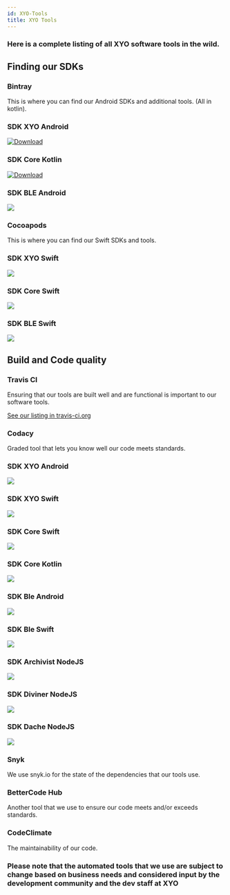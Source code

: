 ```yaml
---
id: XYO-Tools
title: XYO Tools
---
```


<div class="alert alert-info text-center" role="alert">
  <h3>Here is a complete listing of all XYO software tools in the wild.</h3> 
</div>

## Finding our SDKs

### Bintray 

This is where you can find our Android SDKs and additional tools. (All in kotlin).

<h3 class="text-center">SDK XYO Android</h3>

[![Download](https://api.bintray.com/packages/xyoraclenetwork/xyo/sdk-xyo-android/images/download.svg) ](https://bintray.com/xyoraclenetwork/xyo/sdk-xyo-android/_latestVersion)

<h3 class="text-center">SDK Core Kotlin</h3>

[![Download](https://api.bintray.com/packages/xyoraclenetwork/xyo/sdk-core-kotlin/images/download.svg?version=3.0.3)](https://bintray.com/xyoraclenetwork/xyo/sdk-core-kotlin/3.0.3/link)

<h3 class="text-center">SDK BLE Android</h3>

<a 
  href='https://bintray.com/xyoraclenetwork/xyo/sdk-ble-android/_latestVersion'
  rel="noopener noreferrer"
  target="_blank"
  class="font-weight-bold">
    <img src='https://api.bintray.com/packages/xyoraclenetwork/xyo/sdk-ble-android/images/download.svg'>
</a>

### Cocoapods

This is where you can find our Swift SDKs and tools. 

<h3 class="text-center">SDK XYO Swift</h3>

[![](https://img.shields.io/cocoapods/v/sdk-xyo-swift.svg?style=flat)](https://cocoapods.org/pods/sdk-xyo-swift)

<h3 class="text-center">SDK Core Swift</h3>

[![](https://img.shields.io/cocoapods/v/sdk-core-swift.svg?style=flat)](https://cocoapods.org/pods/sdk-core-swift)

<h3 class="text-center">SDK BLE Swift</h3>

[![](https://img.shields.io/cocoapods/v/XyBleSdk.svg?style=flat)](https://cocoapods.org/pods/XyBleSdk)

## Build and Code quality 

### Travis CI

Ensuring that our tools are built well and are functional is important to our software tools. 

<a href="https://travis-ci.org/XYOracleNetwork/" 
    rel="noopener noreferrer"
    target="_blank"
    class="font-weight-bold"
    >
      See our listing in travis-ci.org
  <i class="p-2 fas fa-external-link-alt"></i>
</a>

### Codacy

Graded tool that lets you know well our code meets standards.

<h3 class="text-center">SDK XYO Android</h3>

<a
    href="https://www.codacy.com?utm_source=github.com&amp;utm_medium=referral&amp;utm_content=XYOracleNetwork/sdk-xyo-android&amp;utm_campaign=Badge_Grade"
    rel="noopener noreferrer"
    target="_blank"
    class="font-weight-bold">
      <img src="https://api.codacy.com/project/badge/Grade/9712b501940e45428072255a283fa23a" class=""/>
</a>

<h3 class="text-center">SDK XYO Swift</h3>

<a 
  href="https://www.codacy.com/manual/pllearns/sdk-xyo-swift?utm_source=github.com&amp;utm_medium=referral&amp;utm_content=XYOracleNetwork/sdk-xyo-swift&amp;utm_campaign=Badge_Grade"    
  rel="noopener noreferrer"
  target="_blank"
  class="font-weight-bold">
    <img src="https://api.codacy.com/project/badge/Grade/6a10ff4a324d4d02a74a7a6724a53eef"/>
</a>

<h3 class="text-center">SDK Core Swift</h3>

<a 
  href="https://www.codacy.com/manual/XYOracleNetwork/sdk-core-swift?utm_source=github.com&amp;utm_medium=referral&amp;utm_content=XYOracleNetwork/sdk-core-swift&amp;utm_campaign=Badge_Grade"
  rel="noopener noreferrer"
  target="_blank"
  class="font-weight-bold">
    <img src="https://api.codacy.com/project/badge/Grade/528a6aaa6b4d4f21871fede9be3f4fc3"/>
</a>

<h3 class="text-center">SDK Core Kotlin</h3>

<a
  href="https://www.codacy.com/manual/XYOracleNetwork/sdk-core-kotlin?utm_source=github.com&amp;utm_medium=referral&amp;utm_content=XYOracleNetwork/sdk-core-kotlin&amp;utm_campaign=Badge_Grade"
  rel="noopener noreferrer"
  target="_blank"
  class="font-weight-bold">
    <img src="https://api.codacy.com/project/badge/Grade/2fb2eb69c1db455299ffce57b0216aa6"/>
</a>

<h3 class="text-center">SDK Ble Android</h3>

<a 
  href="https://www.codacy.com/manual/XYOracleNetwork/sdk-ble-android?utm_source=github.com&amp;utm_medium=referral&amp;utm_content=XYOracleNetwork/sdk-ble-android&amp;utm_campaign=Badge_Grade"
  rel="noopener noreferrer"
  target="\_blank"
  class="font-weight-bold">
    <img src="https://api.codacy.com/project/badge/Grade/b14446847e614a2fae7152892765dac1"/>
</a>


<h3 class="text-center">SDK Ble Swift</h3>

<a 
  href="https://www.codacy.com/manual/pllearns/sdk-ble-swift?utm_source=github.com&amp;utm_medium=referral&amp;utm_content=XYOracleNetwork/sdk-ble-swift&amp;utm_campaign=Badge_Grade"
  rel="noopener noreferrer"
  target="\_blank"
  class="font-weight-bold">
  <img src="https://api.codacy.com/project/badge/Grade/5abfb39d3a5640a296f3e04e46a7d98f"/>
</a>

<h3 class="text-center">SDK Archivist NodeJS</h3>

<a 
  href="https://www.codacy.com/manual/XYOracleNetwork/sdk-archivist-nodejs?utm_source=github.com&amp;utm_medium=referral&amp;utm_content=XYOracleNetwork/sdk-archivist-nodejs&amp;utm_campaign=Badge_Grade"
  rel="noopener noreferrer"
  target="\_blank"
  class="font-weight-bold">
    <img src="https://api.codacy.com/project/badge/Grade/fafa47b9956b4b9fa05fee8619b79f38"/>
</a>

<h3 class="text-center">SDK Diviner NodeJS</h3>

<a 
  href="https://www.codacy.com?utm_source=github.com&amp;utm_medium=referral&amp;utm_content=XYOracleNetwork/sdk-diviner-nodejs&amp;utm_campaign=Badge_Grade"
  rel="noopener noreferrer"
  target="\_blank"
  class="font-weight-bold">
  <img src="https://api.codacy.com/project/badge/Grade/ac5532f7a9384c4a913301e74ea0ad6a"/>
</a>

<h3 class="text-center">SDK Dache NodeJS</h3>

<a 
  href="https://www.codacy.com/manual/XYOracleNetwork/sdk-dache-nodejs?utm_source=github.com&amp;utm_medium=referral&amp;utm_content=XYOracleNetwork/sdk-dache-nodejs&amp;utm_campaign=Badge_Grade"
  rel="noopener noreferrer"
  target="\_blank"
  class="font-weight-bold">
    <img src="https://api.codacy.com/project/badge/Grade/9977150c536b421b849f5b196824a8e4"/>
</a>

### Snyk

We use snyk.io for the state of the dependencies that our tools use. 

### BetterCode Hub

Another tool that we use to ensure our code meets and/or exceeds standards. 

### CodeClimate

The maintainability of our code. 

<div class="alert alert-danger text-center" role="alert">
  <h3>Please note that the automated tools that we use are subject to change based on business needs and considered input by the development community and the dev staff at XYO</h3> 
</div>
